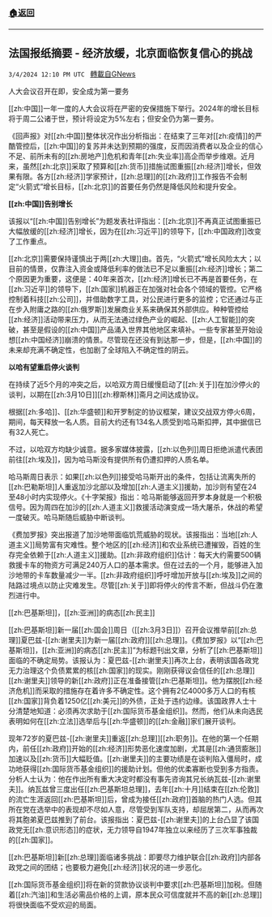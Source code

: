 ###  [:house:返回](README.md)
---


## 法国报纸摘要 - 经济放缓，北京面临恢复信心的挑战
`3/4/2024 12:10 PM UTC ` [轉載自GNews](https://gnews.org/articles/2363601)

人大会议召开在即，安全成为第一要务

[[zh:中国]]一年一度的人大会议将在严密的安保措施下举行。2024年的增长目标将于周二公诸于世，预计将设定为5%左右；但安全仍为第一要务。

《回声报》对[[zh:中国]]整体状况作出分析指出：在结束了三年对[[zh:疫情]]的严酷管控后，[[zh:中国]]的复苏并未达到预期的强度，反而因消费者以及企业的信心不足、前所未有的[[zh:房地产]]危机和青年[[zh:失业率]]高企而举步维艰。近月来，虽然[[zh:北京]]采取了预算和[[zh:货币]]措施试图重振[[zh:经济]]增长，但效果有限。各方[[zh:经济]]学家预计，[[zh:总理]]的[[zh:政府]]工作报告不会制定“火箭式”增长目标，[[zh:北京]]的首要任务仍然是降低风险和提升安全。

**[[zh:中国]]告别增长**

该报以“[[zh:中国]]告别增长”为题发表社评指出：[[zh:北京]]不再真正试图重振已大幅放缓的[[zh:经济]]增长，因为在[[zh:习近平]]的领导下，[[zh:中国政府]]改变了工作重点。

[[zh:北京]]需要保持谨慎出于两[[zh:大理]]由。首先，“火箭式”增长风险太大；以目前的情景，仅靠注入资金或降低利率的做法已不足以重振[[zh:经济]]增长；第二个原因更为重要，这便是：40年来首次，[[zh:经济]]增长已不再是首要任务，在[[zh:习近平]]的领导下，[[zh:国家]]机器正在加强对社会各个领域的管控。它严格控制着科技[[zh:公司]]，并借助数字工具，对公民进行更多的监控；它还通过与正在步入附庸之路的[[zh:俄罗斯]]发展商业关系来确保其外部供应。种种管控给[[zh:经济]]活动带来压力，从而无法通过绿色产业的崛起、[[zh:人工智能]]的突破，甚至是假设的[[zh:中国]]产品涌入世界其他地区来填补。一些专家甚至开始设想[[zh:中国经济]]崩溃的情景。尽管现在还没有到达那一步，但是，[[zh:中国]]的未来却充满不确定性，也加剧了全球陷入不确定性的阴云。

**以哈有望重启停火谈判**

在持续了近5个月的冲突之后，以哈双方周日缓慢启动了[[zh:关于]]在加沙停火的谈判，以期在[[zh:3月10日]][[zh:穆斯林]]斋月之间达成协议。

根据[[zh:多哈]]、[[zh:华盛顿]]和开罗制定的协议框架，建议交战双方停火6周，期间，每天释放一名人质。目前大约还有134名人质受到哈马斯扣押，其中据信已有32人死亡。

不过，以哈双方均缺少诚意。据多家媒体披露，[[zh:以色列]]周日拒绝派遣代表团前往[[zh:埃及]]，因为哈马斯没有提供所有仍遭扣押的人质名单。

哈马斯周日表示：如果[[zh:以色列]]接受哈马斯开出的条件，包括让流离失所的[[zh:巴勒斯坦]]人重返加沙北部以及增加[[zh:人道主义]]援助，加沙则有望在24至48小时内实现停火。《十字架报》指出：哈马斯能够返回开罗本身就是一个积极信号。因为周四在加沙的[[zh:人道主义]]救援活动演变成一场大屠杀，休战的希望一度破灭。哈马斯随后威胁中断谈判。

《费加罗报》突出报道了加沙地带面临饥荒威胁的现状。该报指出：当地[[zh:人道主义]]局势富有灾难性。整个地区的[[zh:经济]]和农业系统已遭摧毁，百姓的生存完全依赖于[[zh:人道主义]]援助。[[zh:非政府组织]]估计：每天大约需要500辆救援卡车的物资方可满足240万人口的基本需求。但在过去的一个月，能够进入加沙地带的卡车数量减少一半。[[zh:非政府组织]]呼吁增加开放与[[zh:埃及]]之间的陆路过境点以防止灾难发生。尽管[[zh:关于]]即将停火的传言不断，但战斗仍在激烈进行中。

[[zh:巴基斯坦]]，[[zh:亚洲]]的病态[[zh:民主]]

[[zh:巴基斯坦]]新一届[[zh:国会]]周日（[[zh:3月3日]]）召开会议推举前[[zh:总理]]夏巴兹-[[zh:谢里夫]]为新一届[[zh:政府]][[zh:总理]]。《费加罗报》以“[[zh:巴基斯坦]]，[[zh:亚洲]]的病态[[zh:民主]]”为标题刊出文章，分析了[[zh:巴基斯坦]]面临的不确定局势。该报认为：夏巴兹-[[zh:谢里夫]]再次上台，表明该国各政党无力治理这个负债累累的核[[zh:国家]]的现实。刚刚获得议会信任的[[zh:总理]][[zh:谢里夫]]领导的新[[zh:政府]]正在准备接管[[zh:巴基斯坦]]。他为摆脱[[zh:经济危机]]而采取的措施存在着许多不确定性。这个拥有2亿4000多万人口的有核[[zh:国家]]背负着1250亿[[zh:美元]]的外债，正处于违约边缘。该国政界人士十分清楚地知道：必须再次求助于[[zh:国际货币基金组织]]。然而，他们从未向选民表明如何在[[zh:立法]]选举后与[[zh:华盛顿]]的[[zh:金融]]家们展开谈判。

现年72岁的夏巴兹-[[zh:谢里夫]]重返[[zh:总理]][[zh:职务]]。在他的第一个任期内，前任[[zh:政府]]开始的[[zh:经济]]形势恶化速度加剧，尤其是[[zh:通货膨胀]]加速以及[[zh:货币]]大幅贬值。[[zh:谢里夫]]的主要功绩是在谈判陷入僵局时，成功地获得[[zh:国际货币基金组织]]的援助计划。但他的优柔寡断也受到多方指责。分析人士认为：他在作出所有重大决定时都没有事先咨询其兄长纳瓦兹-[[zh:谢里夫]]。纳瓦兹曾三度出任[[zh:巴基斯坦总理]]，去年[[zh:十月]]结束在[[zh:伦敦]]的流亡生涯返回[[zh:巴基斯坦]]后，曾成为接任[[zh:政府]]首脑的热门人选。但其所在党在选举中的表现却不尽如人意，尽管受到军队支持，却屈居第二，从而再次将其胞弟夏巴兹推到了前台。该报指出：夏巴兹-[[zh:谢里夫]]的上台凸显了该国政党无[[zh:意识形态]]的症状，无力领导自1947年独立以来经历了三次军事独裁的[[zh:国家]]。

[[zh:巴基斯坦]]新[[zh:总理]]面临诸多挑战：即要尽力维护联合[[zh:政府]]内部各政党之间的团结；也要极力避免[[zh:经济]]状况的进一步恶化。

[[zh:国际货币基金组织]]将在新的贷款协议谈判中要求[[zh:巴基斯坦]]加税。但随着[[zh:汽油]]和生活必需品价格的上调，原本民众可信度就并不高的新[[zh:总理]]将很快面临不受欢迎的局面。
